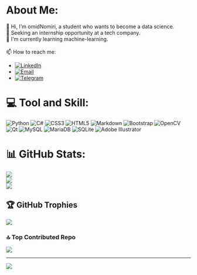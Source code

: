 # About Me:
👋 Hi, I'm omidNomiri, a student who wants to become a data science.
<br>
🤝 Seeking an internship opportunity at a tech company.
<br> 
🌱 I'm currently learning machine-learning.
<br><br> 
📫 How to reach me:<br>
- [![LinkedIn](https://img.shields.io/badge/LinkedIn-%230077B5.svg?logo=linkedin&logoColor=white)](https://www.linkedin.com/in/omid-nomiri-8153432b6?utm_source=share&utm_campaign=share_via&utm_content=profile&utm_medium=android_app)
- [![Email](https://img.shields.io/badge/Email-%230077B5.svg?logo=Gmail&logoColor=white)]([omidnomiri@gmail.com](https://mail.google.com/mail/u/0/?fs=1&tf=cm&source=mailto&to=omidnomiri@gmail.com))
- [![Telegram](https://img.shields.io/badge/Telegram-%230077B5.svg?logo=Telegram&logoColor=white)](https://t.me/Omidnom)


# 💻 Tool and Skill:
![Python](https://img.shields.io/badge/python-3670A0?style=for-the-badge&logo=python&logoColor=ffdd54) ![C#](https://img.shields.io/badge/c%23-%23239120.svg?style=for-the-badge&logo=csharp&logoColor=white) ![CSS3](https://img.shields.io/badge/css3-%231572B6.svg?style=for-the-badge&logo=css3&logoColor=white) ![HTML5](https://img.shields.io/badge/html5-%23E34F26.svg?style=for-the-badge&logo=html5&logoColor=white) ![Markdown](https://img.shields.io/badge/markdown-%23000000.svg?style=for-the-badge&logo=markdown&logoColor=white) ![Bootstrap](https://img.shields.io/badge/bootstrap-%238511FA.svg?style=for-the-badge&logo=bootstrap&logoColor=white) ![OpenCV](https://img.shields.io/badge/opencv-%23white.svg?style=for-the-badge&logo=opencv&logoColor=white) ![Qt](https://img.shields.io/badge/Qt-%23217346.svg?style=for-the-badge&logo=Qt&logoColor=white) ![MySQL](https://img.shields.io/badge/mysql-%2300000f.svg?style=for-the-badge&logo=mysql&logoColor=white) ![MariaDB](https://img.shields.io/badge/MariaDB-003545?style=for-the-badge&logo=mariadb&logoColor=white) ![SQLite](https://img.shields.io/badge/sqlite-%2307405e.svg?style=for-the-badge&logo=sqlite&logoColor=white) ![Adobe Illustrator](https://img.shields.io/badge/adobe%20illustrator-%23FF9A00.svg?style=for-the-badge&logo=adobe%20illustrator&logoColor=white)


# 📊 GitHub Stats:
![](https://github-readme-stats.vercel.app/api?username=omidNomiri&theme=dark&hide_border=false&include_all_commits=false&count_private=true)<br/>
![](https://github-readme-streak-stats.herokuapp.com/?user=omidNomiri&theme=dark&hide_border=false)<br/>
![](https://github-readme-stats.vercel.app/api/top-langs/?username=omidNomiri&theme=dark&hide_border=false&include_all_commits=false&count_private=true&layout=compact)


## 🏆 GitHub Trophies
![](https://github-profile-trophy.vercel.app/?username=omidNomiri&theme=discord&no-frame=false&no-bg=false&margin-w=4)


### 🔝 Top Contributed Repo
![](https://github-contributor-stats.vercel.app/api?username=omidNomiri&limit=5&theme=dark&combine_all_yearly_contributions=true)

---
[![](https://visitcount.itsvg.in/api?id=omidNomiri&icon=5&color=12)](https://visitcount.itsvg.in)
